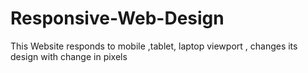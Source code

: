 # Responsive-Web-Design
This Website responds to mobile ,tablet, laptop viewport , changes its design with change in pixels 
